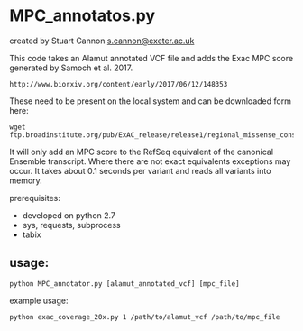 # MPC_annotatos.py

created by Stuart Cannon s.cannon@exeter.ac.uk

This code takes an Alamut annotated VCF file and adds the Exac MPC score generated by Samoch et al. 2017.

    http://www.biorxiv.org/content/early/2017/06/12/148353

These need to be present on the local system and can be downloaded form here:

    wget ftp.broadinstitute.org/pub/ExAC_release/release1/regional_missense_constraint/

It will only add an MPC score to the RefSeq equivalent of the canonical Ensemble transcript.
Where there are not exact equivalents exceptions may occur.
It takes about 0.1 seconds per variant and reads all variants into memory.

prerequisites: 
* developed on python 2.7
* sys, requests, subprocess
* tabix

## usage:

    python MPC_annotator.py [alamut_annotated_vcf] [mpc_file]

example usage:

    python exac_coverage_20x.py 1 /path/to/alamut_vcf /path/to/mpc_file

